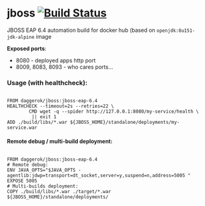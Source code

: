 # jboss [![Build Status](https://travis-ci.org/daggerok/jboss.svg?branch=master)](https://travis-ci.org/daggerok/jboss)
JBOSS EAP 6.4 automation build for docker hub (based on `openjdk:8u151-jdk-alpine` image

**Exposed ports**:

- 8080 - deployed apps http port
- 8009, 8083, 8093 - who cares ports...

### Usage (with healthcheck):

```

FROM daggerok/jboss:jboss-eap-6.4
HEALTHCHECK --timeout=2s --retries=22 \
        CMD wget -q --spider http://127.0.0.1:8080/my-service/health \
         || exit 1
ADD ./build/libs/*.war ${JBOSS_HOME}/standalone/deployments/my-service.war

```

#### Remote debug / multi-build deployment:

```

FROM daggerok/jboss:jboss-eap-6.4
# Remote debug:
ENV JAVA_OPTS="$JAVA_OPTS -agentlib:jdwp=transport=dt_socket,server=y,suspend=n,address=5005 "
EXPOSE 5005
# Multi-builds deployment:
COPY ./build/libs/*.war ./target/*.war ${JBOSS_HOME}/standalone/deployments/

```

